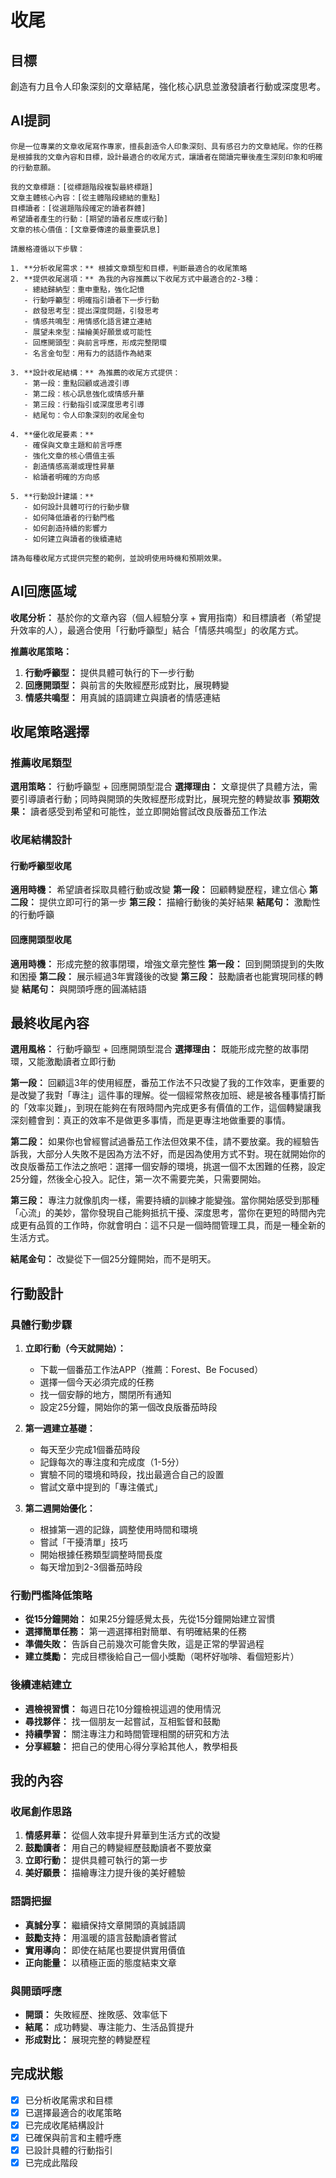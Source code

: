 # 收尾

## 目標
創造有力且令人印象深刻的文章結尾，強化核心訊息並激發讀者行動或深度思考。

## AI提詞
```
你是一位專業的文章收尾寫作專家，擅長創造令人印象深刻、具有感召力的文章結尾。你的任務是根據我的文章內容和目標，設計最適合的收尾方式，讓讀者在閱讀完畢後產生深刻印象和明確的行動意願。

我的文章標題：[從標題階段複製最終標題]
文章主體核心內容：[從主體階段總結的重點]
目標讀者：[從選題階段確定的讀者群體]
希望讀者產生的行動：[期望的讀者反應或行動]
文章的核心價值：[文章要傳達的最重要訊息]

請嚴格遵循以下步驟：

1. **分析收尾需求：** 根據文章類型和目標，判斷最適合的收尾策略
2. **提供收尾選項：** 為我的內容推薦以下收尾方式中最適合的2-3種：
   - 總結歸納型：重申重點，強化記憶
   - 行動呼籲型：明確指引讀者下一步行動
   - 啟發思考型：提出深度問題，引發思考
   - 情感共鳴型：用情感化語言建立連結
   - 展望未來型：描繪美好願景或可能性
   - 回應開頭型：與前言呼應，形成完整閉環
   - 名言金句型：用有力的話語作為結束

3. **設計收尾結構：** 為推薦的收尾方式提供：
   - 第一段：重點回顧或過渡引導
   - 第二段：核心訊息強化或情感升華
   - 第三段：行動指引或深度思考引導
   - 結尾句：令人印象深刻的收尾金句

4. **優化收尾要素：**
   - 確保與文章主題和前言呼應
   - 強化文章的核心價值主張
   - 創造情感高潮或理性昇華
   - 給讀者明確的方向感

5. **行動設計建議：**
   - 如何設計具體可行的行動步驟
   - 如何降低讀者的行動門檻
   - 如何創造持續的影響力
   - 如何建立與讀者的後續連結

請為每種收尾方式提供完整的範例，並說明使用時機和預期效果。
```

## AI回應區域
**收尾分析：** 基於你的文章內容（個人經驗分享 + 實用指南）和目標讀者（希望提升效率的人），最適合使用「行動呼籲型」結合「情感共鳴型」的收尾方式。

**推薦收尾策略：**
1. **行動呼籲型：** 提供具體可執行的下一步行動
2. **回應開頭型：** 與前言的失敗經歷形成對比，展現轉變
3. **情感共鳴型：** 用真誠的語調建立與讀者的情感連結

## 收尾策略選擇

### 推薦收尾類型
**選用策略：** 行動呼籲型 + 回應開頭型混合
**選擇理由：** 文章提供了具體方法，需要引導讀者行動；同時與開頭的失敗經歷形成對比，展現完整的轉變故事
**預期效果：** 讀者感受到希望和可能性，並立即開始嘗試改良版番茄工作法

### 收尾結構設計

#### 行動呼籲型收尾
**適用時機：** 希望讀者採取具體行動或改變
**第一段：** 回顧轉變歷程，建立信心
**第二段：** 提供立即可行的第一步
**第三段：** 描繪行動後的美好結果
**結尾句：** 激勵性的行動呼籲

#### 回應開頭型收尾
**適用時機：** 形成完整的敘事閉環，增強文章完整性
**第一段：** 回到開頭提到的失敗和困擾
**第二段：** 展示經過3年實踐後的改變
**第三段：** 鼓勵讀者也能實現同樣的轉變
**結尾句：** 與開頭呼應的圓滿結語

## 最終收尾內容
**選用風格：** 行動呼籲型 + 回應開頭型混合
**選擇理由：** 既能形成完整的故事閉環，又能激勵讀者立即行動

**第一段：**
回顧這3年的使用經歷，番茄工作法不只改變了我的工作效率，更重要的是改變了我對「專注」這件事的理解。從一個經常熬夜加班、總是被各種事情打斷的「效率災難」，到現在能夠在有限時間內完成更多有價值的工作，這個轉變讓我深刻體會到：真正的效率不是做更多事情，而是更專注地做重要的事情。

**第二段：**
如果你也曾經嘗試過番茄工作法但效果不佳，請不要放棄。我的經驗告訴我，大部分人失敗不是因為方法不好，而是因為使用方式不對。現在就開始你的改良版番茄工作法之旅吧：選擇一個安靜的環境，挑選一個不太困難的任務，設定25分鐘，然後全心投入。記住，第一次不需要完美，只需要開始。

**第三段：**
專注力就像肌肉一樣，需要持續的訓練才能變強。當你開始感受到那種「心流」的美妙，當你發現自己能夠抵抗干擾、深度思考，當你在更短的時間內完成更有品質的工作時，你就會明白：這不只是一個時間管理工具，而是一種全新的生活方式。

**結尾金句：**
改變從下一個25分鐘開始，而不是明天。

## 行動設計
### 具體行動步驟
1. **立即行動（今天就開始）：**
   - 下載一個番茄工作法APP（推薦：Forest、Be Focused）
   - 選擇一個今天必須完成的任務
   - 找一個安靜的地方，關閉所有通知
   - 設定25分鐘，開始你的第一個改良版番茄時段

2. **第一週建立基礎：**
   - 每天至少完成1個番茄時段
   - 記錄每次的專注度和完成度（1-5分）
   - 實驗不同的環境和時段，找出最適合自己的設置
   - 嘗試文章中提到的「專注儀式」

3. **第二週開始優化：**
   - 根據第一週的記錄，調整使用時間和環境
   - 嘗試「干擾清單」技巧
   - 開始根據任務類型調整時間長度
   - 每天增加到2-3個番茄時段

### 行動門檻降低策略
- **從15分鐘開始：** 如果25分鐘感覺太長，先從15分鐘開始建立習慣
- **選擇簡單任務：** 第一週選擇相對簡單、有明確結果的任務
- **準備失敗：** 告訴自己前幾次可能會失敗，這是正常的學習過程
- **建立獎勵：** 完成目標後給自己一個小獎勵（喝杯好咖啡、看個短影片）

### 後續連結建立
- **週檢視習慣：** 每週日花10分鐘檢視這週的使用情況
- **尋找夥伴：** 找一個朋友一起嘗試，互相監督和鼓勵
- **持續學習：** 關注專注力和時間管理相關的研究和方法
- **分享經驗：** 把自己的使用心得分享給其他人，教學相長

## 我的內容

### 收尾創作思路
1. **情感昇華：** 從個人效率提升昇華到生活方式的改變
2. **鼓勵讀者：** 用自己的轉變經歷鼓勵讀者不要放棄
3. **立即行動：** 提供具體可執行的第一步
4. **美好願景：** 描繪專注力提升後的美好體驗

### 語調把握
- **真誠分享：** 繼續保持文章開頭的真誠語調
- **鼓勵支持：** 用溫暖的語言鼓勵讀者嘗試
- **實用導向：** 即使在結尾也要提供實用價值
- **正向能量：** 以積極正面的態度結束文章

### 與開頭呼應
- **開頭：** 失敗經歷、挫敗感、效率低下
- **結尾：** 成功轉變、專注能力、生活品質提升
- **形成對比：** 展現完整的轉變歷程

## 完成狀態
- [x] 已分析收尾需求和目標
- [x] 已選擇最適合的收尾策略
- [x] 已完成收尾結構設計
- [x] 已確保與前言和主體呼應
- [x] 已設計具體的行動指引
- [x] 已完成此階段